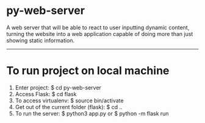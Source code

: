 # py-web-server
A web server that will be able to react to user inputting dynamic content, turning the website into a web application capable of doing more than just showing static information.
_________________________________________
# To run project on local machine
1) Enter project: $ cd py-web-server
2) Access Flask: $ cd flask
3) To access virtualenv: $ source bin/activate
4) Get out of the current folder (flask): $ cd ..
5) To run the server: $ python3 app.py or $ python -m flask run
